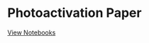 Photoactivation Paper
=====================

[View Notebooks](http://nbviewer.ipython.org/github/danielballan/photoactivation-paper/tree/master/)
